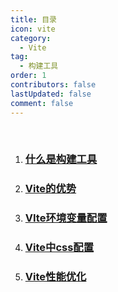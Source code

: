 ```yaml
---
title: 目录
icon: vite
category:
  - Vite
tag:
  - 构建工具
order: 1
contributors: false
lastUpdated: false
comment: false
---
```


<br />

1. ### [什么是构建工具](./%E4%BB%80%E4%B9%88%E6%98%AF%E6%9E%84%E5%BB%BA%E5%B7%A5%E5%85%B7.md)

2. ### [Vite的优势](./Vite%E7%9A%84%E4%BC%98%E5%8A%BF.md)

3. ### [VIte环境变量配置](./VIte%E7%8E%AF%E5%A2%83%E5%8F%98%E9%87%8F%E9%85%8D%E7%BD%AE.md)

4. ### [Vite中css配置](./Vite%E4%B8%ADcss%E9%85%8D%E7%BD%AE.md)

5. ### [Vite性能优化](./Vite%E6%80%A7%E8%83%BD%E4%BC%98%E5%8C%96.md)
